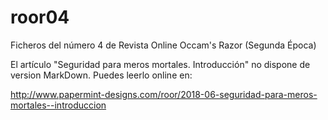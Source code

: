 # roor04
Ficheros del número 4 de Revista Online Occam's Razor (Segunda Época)

El artículo "Seguridad para meros mortales. Introducción" no dispone de version MarkDown. Puedes leerlo online en:

http://www.papermint-designs.com/roor/2018-06-seguridad-para-meros-mortales--introduccion

